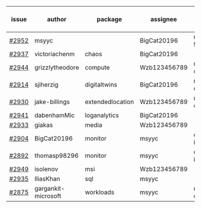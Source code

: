 | issue | author | package | assignee | bot advice | created date of issue | target release date | date from target |
| ------ | ------ | ------ | ------ | ------ | ------ | ------ | :-----: |
| [#2952](https://github.com/Azure/sdk-release-request/issues/2952) | msyyc |   | BigCat20196 | new issue ! <br> | 06-27 | 07-11 |   |
| [#2937](https://github.com/Azure/sdk-release-request/issues/2937) | victoriachenm | chaos | BigCat20196 |   | 06-22 | 07-01 |   |
| [#2944](https://github.com/Azure/sdk-release-request/issues/2944) | grizzlytheodore | compute | Wzb123456789 |   release date < 2 ! <br> | 06-23 | 06-30 | 2 |
| [#2914](https://github.com/Azure/sdk-release-request/issues/2914) | sjiherzig | digitaltwins | BigCat20196 |   release date < 2 ! <br> | 06-13 | 06-30 | 2 |
| [#2930](https://github.com/Azure/sdk-release-request/issues/2930) | jake-billings | extendedlocation | Wzb123456789 |   release date < 2 ! <br> | 06-20 | 06-27 | 0 |
| [#2941](https://github.com/Azure/sdk-release-request/issues/2941) | dabenhamMic | loganalytics | BigCat20196 |   | 06-23 | 07-07 |   |
| [#2933](https://github.com/Azure/sdk-release-request/issues/2933) | giakas | media | Wzb123456789 |   | 06-21 | 06-23 |   |
| [#2904](https://github.com/Azure/sdk-release-request/issues/2904) | BigCat20196 | monitor | msyyc | duplicated issue  <br>  | 06-09 | 06-23 |   |
| [#2892](https://github.com/Azure/sdk-release-request/issues/2892) | thomasp98296 | monitor | msyyc | duplicated issue  <br>  | 06-06 | 06-20 |   |
| [#2949](https://github.com/Azure/sdk-release-request/issues/2949) | isolenov | msi | Wzb123456789 |   | 06-24 | 07-12 |   |
| [#2935](https://github.com/Azure/sdk-release-request/issues/2935) | IliasKhan | sql | msyyc |   | 06-22 | 07-05 |   |
| [#2875](https://github.com/Azure/sdk-release-request/issues/2875) | gargankit-microsoft | workloads | msyyc |   release date < 2 ! <br> | 06-03 | 06-30 | 2 |
